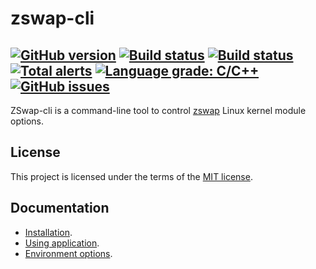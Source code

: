 # zswap-cli

[![GitHub version](https://badge.fury.io/gh/xvitaly%2Fzswap-cli.svg)](https://github.com/xvitaly/zswap-cli/releases)
[![Build status](https://travis-ci.org/xvitaly/zswap-cli.svg?branch=master)](https://travis-ci.org/xvitaly/zswap-cli)
[![Build status](https://ci.appveyor.com/api/projects/status/s6a2rtv46jewxwp3?svg=true)](https://ci.appveyor.com/project/xvitaly/zswap-cli)
[![Total alerts](https://img.shields.io/lgtm/alerts/g/xvitaly/zswap-cli.svg?logo=lgtm&logoWidth=18)](https://lgtm.com/projects/g/xvitaly/zswap-cli/alerts/)
[![Language grade: C/C++](https://img.shields.io/lgtm/grade/cpp/g/xvitaly/zswap-cli.svg?logo=lgtm&logoWidth=18)](https://lgtm.com/projects/g/xvitaly/zswap-cli/context:cpp)
[![GitHub issues](https://img.shields.io/github/issues/xvitaly/zswap-cli.svg?label=issues&maxAge=180)](https://github.com/xvitaly/zswap-cli/issues)
---

ZSwap-cli is a command-line tool to control [zswap](https://github.com/torvalds/linux/blob/master/Documentation/vm/zswap.rst) Linux kernel module options.

## License

This project is licensed under the terms of the [MIT license](LICENSE).

## Documentation

  * [Installation](docs/installation.md).
  * [Using application](docs/using-application.md).
  * [Environment options](docs/environment-options.md).
